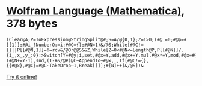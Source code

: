 # [Wolfram Language (Mathematica)], 378 bytes

    (Clear@A;P=ToExpression@StringSplit@#;S=A/@{0,1};Z=1>0;(#@_=0;#@p=#[[1]];#@i_?NumberQ:=i;#@C={};#@N=1)&/@S;While[#@C!={}||P[[#@N,1]]=!=rcv&/@Or@@S&&Z,While[Z=0<#@N<=Length@P,P[[#@N]]/.{i_,x_,y_:0}:>Switch[Y=#@y;i,set,#@x=Y,add,#@x+=Y,mul,#@x*=Y,mod,#@x=#@x~Mod~Y,jgz,#@x>0&&(#@N+=Y-1),snd,(1-#&/@#)@C~AppendTo~#@x,_,If[#@C!={},{{#@x},#@C}=#@C~TakeDrop~1,Break[]]];#[N]++]&/@S])&

[Try it online!][TIO-kwj9m6vt]

[Wolfram Language (Mathematica)]: https://www.wolfram.com/wolframscript/
[TIO-kwj9m6vt]: https://tio.run/##fVFhb9owFPzeX@ESKSrDjBgoFFIzU7ZJkzbGFKQJoihyiAGvQKKQbnRp8tfZS9M0QZ3Il9x773x@d97ycC22PJQLfvyM6PFqtBE8YEN9Qqfep4MfiP1eejtmhIHcrQx/I0Om6AYdNlikYRLrc0oGmn6lMJtqusJ8qpgmsSyA0v4wftg6IvjRpxLqEY1i@I0pqaoNZug/13IjTOhfwuDpaWICHmM4Sy9psPgNnO8BY4aqznFGnVPtFii39KvYrcI1m@DsjGU13kfSxgcbP9p9Le4PjD8yXKzNGVXYoy7xXoRYYQc6w9x1U1QDuH3YpPBdCr3nLrAPyTfPTWb41@pv2hloqgrWxsCvkyre71x8ReoKrKZU2SgZ@r7YuVMvASq28Zdl7gZHEbRikBjFoDpKpvxefAw8PyH4LhD83rTSiMyxVatZaRhWVYX4G@wiiipwCyIVfIHQM2wW0M8ghIN4AZ0CLgroVmLAoCZCJFErF4SK5@qQAPIR6WYVWIbKL0Y8vxpCA4k6KXhQlWb8dZZdRprdovRR50Yr33dzrV2/1B5Yyp28LNPsddu9QjrttNr/46fazuu6MHEQ0eAr0nLObN8rKo5ab7JM@86JqyXSTi12zr1FZvzEWS6WuXLKmbeLnXn5mUokki9ZMpatRc64JOSNcjpZwqRTDqBOepU4Pv4D "Wolfram Language (Mathematica) – Try It Online"